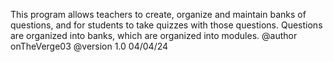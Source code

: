 This program allows teachers to create, organize and maintain banks
of questions, and for students to take quizzes with those questions.
Questions are organized into banks, which are organized into modules.
@author onTheVerge03
@version 1.0 04/04/24
